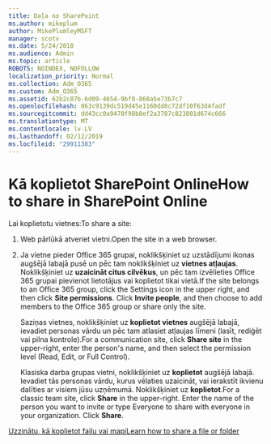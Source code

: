 ```yaml
---
title: Daļa no SharePoint
ms.author: mikeplum
author: MikePlumleyMSFT
manager: scotv
ms.date: 5/24/2018
ms.audience: Admin
ms.topic: article
ROBOTS: NOINDEX, NOFOLLOW
localization_priority: Normal
ms.collection: Adm_O365
ms.custom: Adm_O365
ms.assetid: 62b2c87b-6d09-4654-9bf0-868a5e73b7c7
ms.openlocfilehash: 063c9139dc519d45e1160dd8c72df10f63d4fadf
ms.sourcegitcommit: dd43cc0a9470f98b8ef2a3787c823801d674c666
ms.translationtype: MT
ms.contentlocale: lv-LV
ms.lasthandoff: 02/12/2019
ms.locfileid: "29911383"
---
```

# <a name="how-to-share-in-sharepoint-online"></a><span data-ttu-id="e0875-102">Kā koplietot SharePoint Online</span><span class="sxs-lookup"><span data-stu-id="e0875-102">How to share in SharePoint Online</span></span>

<span data-ttu-id="e0875-103">Lai koplietotu vietnes:</span><span class="sxs-lookup"><span data-stu-id="e0875-103">To share a site:</span></span>
  
1. <span data-ttu-id="e0875-104">Web pārlūkā atveriet vietni.</span><span class="sxs-lookup"><span data-stu-id="e0875-104">Open the site in a web browser.</span></span>
    
2. <span data-ttu-id="e0875-p101">Ja vietne pieder Office 365 grupai, noklikšķiniet uz uzstādījumi ikonas augšējā labajā pusē un pēc tam noklikšķiniet uz **vietnes atļaujas**. Noklikšķiniet uz **uzaicināt citus cilvēkus**, un pēc tam izvēlieties Office 365 grupai pievienot lietotājus vai koplietot tikai vietā.</span><span class="sxs-lookup"><span data-stu-id="e0875-p101">If the site belongs to an Office 365 group, click the Settings icon in the upper right, and then click **Site permissions**. Click **Invite people**, and then choose to add members to the Office 365 group or share only the site.</span></span> 
    
    <span data-ttu-id="e0875-107">Saziņas vietnes, noklikšķiniet uz **koplietot vietnes** augšējā labajā, ievadiet personas vārdu un pēc tam atlasiet atļaujas līmeni (lasīt, rediģēt vai pilna kontrole).</span><span class="sxs-lookup"><span data-stu-id="e0875-107">For a communication site, click **Share site** in the upper-right, enter the person's name, and then select the permission level (Read, Edit, or Full Control).</span></span> 
    
    <span data-ttu-id="e0875-p102">Klasiska darba grupas vietni, noklikšķiniet uz **koplietot** augšējā labajā. Ievadiet tās personas vārdu, kurus vēlaties uzaicināt, vai ierakstīt ikvienu dalīties ar visiem jūsu uzņēmumā. Noklikšķiniet uz **koplietot**.</span><span class="sxs-lookup"><span data-stu-id="e0875-p102">For a classic team site, click **Share** in the upper-right. Enter the name of the person you want to invite or type Everyone to share with everyone in your organization. Click **Share**.</span></span>
    
[<span data-ttu-id="e0875-111">Uzzinātu, kā koplietot failu vai mapi</span><span class="sxs-lookup"><span data-stu-id="e0875-111">Learn how to share a file or folder</span></span>](https://go.microsoft.com/fwlink/?linkid=511430)
  

